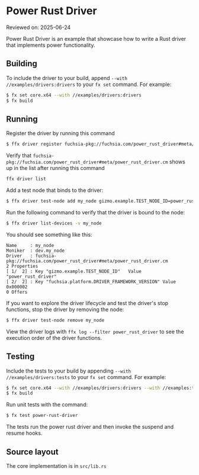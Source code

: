 # Power Rust Driver

Reviewed on: 2025-06-24

Power Rust Driver is an example that showcase how to write a Rust driver that implements
power functionality.

## Building

To include the driver to your build, append `--with //examples/drivers:drivers`
to your `fx set` command. For example:

```bash
$ fx set core.x64 --with //examples/drivers:drivers
$ fx build
```

## Running

Register the driver by running this command
```bash
$ ffx driver register fuchsia-pkg://fuchsia.com/power_rust_driver#meta/power_rust_driver.cm
```

Verify that
`fuchsia-pkg://fuchsia.com/power_rust_driver#meta/power_rust_driver.cm` shows
up in the list after running this command
```bash
ffx driver list
```

Add a test node that binds to the driver:
```bash
$ ffx driver test-node add my_node gizmo.example.TEST_NODE_ID=power_rust_driver
```

Run the following command to verify that the driver is bound to the node:
```bash
$ ffx driver list-devices -v my_node
```

You should see something like this:
```
Name     : my_node
Moniker  : dev.my_node
Driver   : fuchsia-pkg://fuchsia.com/power_rust_driver#meta/power_rust_driver.cm
2 Properties
[ 1/  2] : Key "gizmo.example.TEST_NODE_ID"   Value "power_rust_driver"
[ 2/  2] : Key "fuchsia.platform.DRIVER_FRAMEWORK_VERSION" Value 0x000002
0 Offers
```

If you want to explore the driver lifecycle and test the driver's stop
functions, stop the driver by removing the node:
```bash
$ ffx driver test-node remove my_node
```

View the driver logs with `ffx log --filter power_rust_driver` to see the
execution order of the driver functions.

## Testing

Include the tests to your build by appending `--with //examples/drivers:tests` to your `fx
set` command. For example:

```bash
$ fx set core.x64 --with //examples/drivers:drivers --with //examples:tests
$ fx build
```

Run unit tests with the command:
```bash
$ fx test power-rust-driver
```

The tests run the power rust driver and then invoke the suspend and resume hooks.

## Source layout

The core implementation is in  `src/lib.rs`
